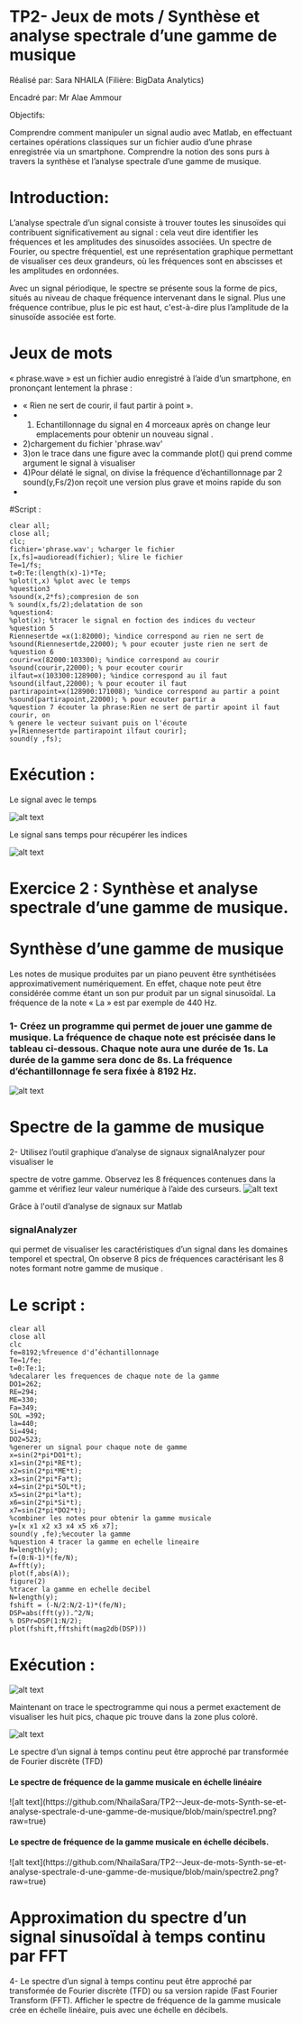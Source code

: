 # TP2- Jeux de mots / Synthèse et analyse spectrale d’une gamme de musique

Réalisé par:
Sara NHAILA (Filière: BigData Analytics)

Encadré par:
 Mr Alae Ammour

Objectifs:

Comprendre comment manipuler un signal audio avec Matlab, en effectuant certaines opérations classiques sur un fichier audio d’une phrase enregistrée via un smartphone.
    Comprendre la notion des sons purs à travers la synthèse et l’analyse spectrale d’une gamme de musique.

<h1>Introduction:</h1>

L’analyse spectrale d’un signal consiste à trouver toutes les sinusoïdes qui contribuent significativement au signal : cela veut dire identifier les fréquences et les amplitudes des sinusoïdes associées. Un spectre de Fourier, ou spectre fréquentiel, est une représentation graphique permettant de visualiser ces deux grandeurs, où les fréquences sont en abscisses et les amplitudes en ordonnées.

Avec un signal périodique, le spectre se présente sous la forme de pics, situés au niveau de chaque fréquence intervenant dans le signal. Plus une fréquence contribue, plus le pic est haut, c'est-à-dire plus l’amplitude de la sinusoïde associée est forte.

# Jeux de mots
« phrase.wave » est un fichier audio enregistré à l’aide d’un smartphone, en prononçant lentement la phrase :
- « Rien ne sert de courir, il faut partir à point ».
- 1) Echantillonnage du signal en 4 morceaux après on change leur emplacements pour obtenir un nouveau signal .
- 2)chargement du fichier 'phrase.wav'
- 3)on le trace dans une figure avec la commande plot() qui prend comme argument le signal à visualiser
- 4)Pour délaté le signal, on divise la fréquence d’échantillonnage par 2 sound(y,Fs/2)on reçoit une version plus grave et moins rapide du son
-
#Script :


    clear all;
    close all;
    clc;
    fichier='phrase.wav'; %charger le fichier
    [x,fs]=audioread(fichier); %lire le fichier
    Te=1/fs;
    t=0:Te:(length(x)-1)*Te;
    %plot(t,x) %plot avec le temps
    %question3
    %sound(x,2*fs);compresion de son
    % sound(x,fs/2);delatation de son
    %question4:
    %plot(x); %tracer le signal en foction des indices du vecteur
    %question 5
    Riennesertde =x(1:82000); %indice correspond au rien ne sert de
    %sound(Riennesertde,22000); % pour ecouter juste rien ne sert de
    %question 6
    courir=x(82000:103300); %indice correspond au courir
    %sound(courir,22000); % pour ecouter courir
    ilfaut=x(103300:128900); %indice correspond au il faut
    %sound(ilfaut,22000); % pour ecouter il faut
    partirapoint=x(128900:171008); %indice correspond au partir a point
    %sound(partirapoint,22000); % pour ecouter partir a
    %question 7 écouter la phrase:Rien ne sert de partir apoint il faut courir, on
    % genere le vecteur suivant puis on l'écoute
    y=[Riennesertde partirapoint ilfaut courir];
    sound(y ,fs);
    
# Exécution :

Le signal avec le temps

![alt text](https://github.com/NhailaSara/TP2--Jeux-de-mots-Synth-se-et-analyse-spectrale-d-une-gamme-de-musique/blob/main/s1.png?raw=true)

Le signal sans temps pour récupérer les indices


![alt text](https://github.com/NhailaSara/TP2--Jeux-de-mots-Synth-se-et-analyse-spectrale-d-une-gamme-de-musique/blob/main/s2.png?raw=true)


# Exercice 2 : Synthèse et analyse spectrale d’une gamme de musique.

<h1>Synthèse d’une gamme de musique</h1>
Les notes de musique produites par un piano peuvent être synthétisées approximativement numériquement. En effet, chaque note peut être considérée comme étant un son pur produit par un signal sinusoïdal. La fréquence de la note « La » est par exemple de 440 Hz.

<H3>1- Créez un programme qui permet de jouer une gamme de musique. La fréquence de chaque note est précisée dans le tableau ci-dessous. Chaque note aura une durée de 1s. La durée de la gamme sera donc de 8s. La fréquence d’échantillonnage fe sera fixée à 8192 Hz.</H3>

![alt text](https://github.com/NhailaSara/TP2--Jeux-de-mots-Synth-se-et-analyse-spectrale-d-une-gamme-de-musique/blob/main/table.png?raw=true)

# Spectre de la gamme de musique
2- Utilisez l’outil graphique d’analyse de signaux signalAnalyzer pour visualiser le

spectre de votre gamme. Observez les 8 fréquences contenues dans la gamme et vérifiez leur valeur numérique à l’aide des curseurs.
![alt text](https://github.com/NhailaSara/TP2--Jeux-de-mots-Synth-se-et-analyse-spectrale-d-une-gamme-de-musique/blob/main/signal_analyser.png?raw=true)

Grâce à l'outil d’analyse de signaux sur Matlab <h3>signalAnalyzer</h3> qui permet de visualiser les caractéristiques d’un signal dans les domaines temporel et spectral, On observe 8 pics de fréquences caractérisant les 8 notes formant notre gamme de musique .

# Le script :
    clear all
    close all
    clc
    fe=8192;%freuence d'd’échantillonnage
    Te=1/fe;
    t=0:Te:1;
    %decalarer les frequences de chaque note de la gamme
    DO1=262;
    RE=294;
    ME=330;
    Fa=349;
    SOL =392;
    la=440;
    Si=494;
    DO2=523;
    %generer un signal pour chaque note de gamme
    x=sin(2*pi*DO1*t);
    x1=sin(2*pi*RE*t);
    x2=sin(2*pi*ME*t);
    x3=sin(2*pi*Fa*t);
    x4=sin(2*pi*SOL*t);
    x5=sin(2*pi*la*t);
    x6=sin(2*pi*Si*t);
    x7=sin(2*pi*DO2*t);
    %combiner les notes pour obtenir la gamme musicale
    y=[x x1 x2 x3 x4 x5 x6 x7];
    sound(y ,fe);%ecouter la gamme
    %question 4 tracer la gamme en echelle lineaire
    N=length(y);
    f=(0:N-1)*(fe/N);
    A=fft(y);
    plot(f,abs(A));
    figure(2)
    %tracer la gamme en echelle decibel
    N=length(y);
    fshift = (-N/2:N/2-1)*(fe/N);
    DSP=abs(fft(y)).^2/N;
    % DSPr=DSP(1:N/2);
    plot(fshift,fftshift(mag2db(DSP)))

# Exécution :

![alt text](https://github.com/NhailaSara/TP2--Jeux-de-mots-Synth-se-et-analyse-spectrale-d-une-gamme-de-musique/blob/main/s3.png?raw=true)

Maintenant on trace le spectrogramme qui nous a permet exactement de visualiser les huit pics, chaque pic trouve dans la zone plus coloré.

![alt text](https://github.com/NhailaSara/TP2--Jeux-de-mots-Synth-se-et-analyse-spectrale-d-une-gamme-de-musique/blob/main/signal_analyser.png?raw=true)

Le spectre d’un signal à temps continu peut être approché par transformée de Fourier discrète (TFD)
<h4>Le spectre de fréquence de la gamme musicale en échelle linéaire</h4>
 ![alt text](https://github.com/NhailaSara/TP2--Jeux-de-mots-Synth-se-et-analyse-spectrale-d-une-gamme-de-musique/blob/main/spectre1.png?raw=true)  
<h4>Le spectre de fréquence de la gamme musicale en échelle décibels.</h4>
 ![alt text](https://github.com/NhailaSara/TP2--Jeux-de-mots-Synth-se-et-analyse-spectrale-d-une-gamme-de-musique/blob/main/spectre2.png?raw=true)
 
 # Approximation du spectre d’un signal sinusoïdal à temps continu par FFT
 
 4- Le spectre d’un signal à temps continu peut être approché par transformée de Fourier discrète (TFD) ou sa version rapide (Fast Fourier Transform (FFT). Afficher le spectre de fréquence de la gamme musicale crée en échelle linéaire, puis avec une échelle en décibels.
 
 
 
 
